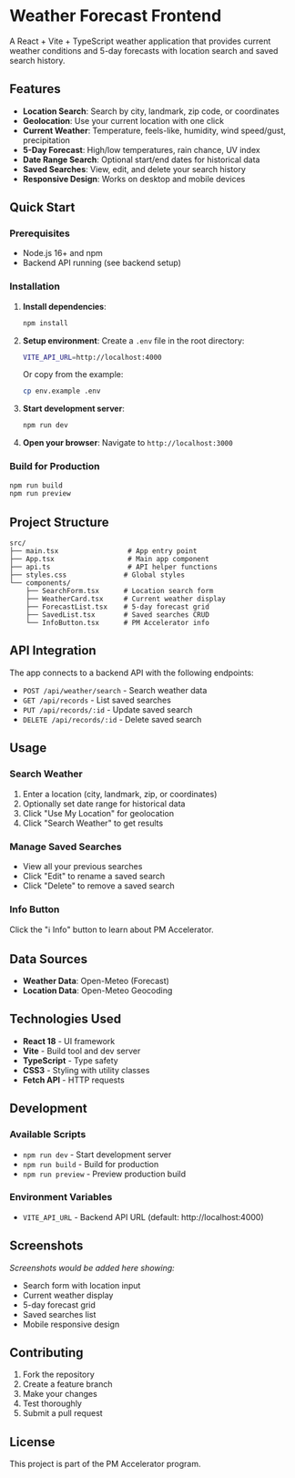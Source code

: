 # Weather Forecast Frontend

A React + Vite + TypeScript weather application that provides current weather conditions and 5-day forecasts with location search and saved search history.

## Features

- **Location Search**: Search by city, landmark, zip code, or coordinates
- **Geolocation**: Use your current location with one click
- **Current Weather**: Temperature, feels-like, humidity, wind speed/gust, precipitation
- **5-Day Forecast**: High/low temperatures, rain chance, UV index
- **Date Range Search**: Optional start/end dates for historical data
- **Saved Searches**: View, edit, and delete your search history
- **Responsive Design**: Works on desktop and mobile devices

## Quick Start

### Prerequisites

- Node.js 16+ and npm
- Backend API running (see backend setup)

### Installation

1. **Install dependencies**:
   ```bash
   npm install
   ```

2. **Setup environment**:
   Create a `.env` file in the root directory:
   ```bash
   VITE_API_URL=http://localhost:4000
   ```
   Or copy from the example:
   ```bash
   cp env.example .env
   ```

3. **Start development server**:
   ```bash
   npm run dev
   ```

4. **Open your browser**:
   Navigate to `http://localhost:3000`

### Build for Production

```bash
npm run build
npm run preview
```

## Project Structure

```
src/
├── main.tsx                 # App entry point
├── App.tsx                  # Main app component
├── api.ts                   # API helper functions
├── styles.css              # Global styles
└── components/
    ├── SearchForm.tsx      # Location search form
    ├── WeatherCard.tsx     # Current weather display
    ├── ForecastList.tsx    # 5-day forecast grid
    ├── SavedList.tsx       # Saved searches CRUD
    └── InfoButton.tsx      # PM Accelerator info
```

## API Integration

The app connects to a backend API with the following endpoints:

- `POST /api/weather/search` - Search weather data
- `GET /api/records` - List saved searches
- `PUT /api/records/:id` - Update saved search
- `DELETE /api/records/:id` - Delete saved search

## Usage

### Search Weather

1. Enter a location (city, landmark, zip, or coordinates)
2. Optionally set date range for historical data
3. Click "Use My Location" for geolocation
4. Click "Search Weather" to get results

### Manage Saved Searches

- View all your previous searches
- Click "Edit" to rename a saved search
- Click "Delete" to remove a saved search

### Info Button

Click the "ℹ︎ Info" button to learn about PM Accelerator.

## Data Sources

- **Weather Data**: Open-Meteo (Forecast)
- **Location Data**: Open-Meteo Geocoding

## Technologies Used

- **React 18** - UI framework
- **Vite** - Build tool and dev server
- **TypeScript** - Type safety
- **CSS3** - Styling with utility classes
- **Fetch API** - HTTP requests

## Development

### Available Scripts

- `npm run dev` - Start development server
- `npm run build` - Build for production
- `npm run preview` - Preview production build

### Environment Variables

- `VITE_API_URL` - Backend API URL (default: http://localhost:4000)

## Screenshots

*Screenshots would be added here showing:*
- Search form with location input
- Current weather display
- 5-day forecast grid
- Saved searches list
- Mobile responsive design

## Contributing

1. Fork the repository
2. Create a feature branch
3. Make your changes
4. Test thoroughly
5. Submit a pull request

## License

This project is part of the PM Accelerator program.
